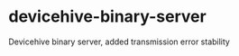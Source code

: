 devicehive-binary-server
========================

Devicehive binary server, added transmission error stability
